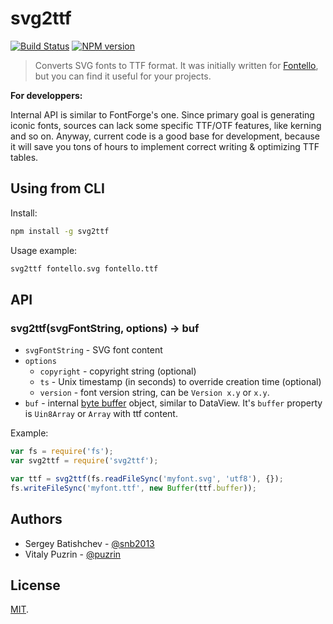 svg2ttf
========

[![Build Status](https://img.shields.io/travis/fontello/svg2ttf/master.svg?style=flat)](https://travis-ci.org/fontello/svg2ttf)
[![NPM version](https://img.shields.io/npm/v/svg2ttf.svg?style=flat)](https://www.npmjs.org/package/svg2ttf)

> Converts SVG fonts to TTF format. It was initially written for
[Fontello](http://fontello.com), but you can find it useful for your projects.

__For developpers:__

Internal API is similar to FontForge's one. Since primary goal
is generating iconic fonts, sources can lack some specific TTF/OTF features,
like kerning and so on. Anyway, current code is a good base for development,
because it will save you tons of hours to implement correct writing & optimizing
TTF tables.


Using from CLI
----------------

Install:

``` bash
npm install -g svg2ttf
```

Usage example:

``` bash
svg2ttf fontello.svg fontello.ttf
```


API
---

### svg2ttf(svgFontString, options) -> buf

- `svgFontString` - SVG font content
- `options`
  - `copyright` - copyright string (optional)
  - `ts` - Unix timestamp (in seconds) to override creation time (optional)
  - `version` - font version string, can be `Version x.y` or `x.y`.
- `buf` - internal [byte buffer](https://github.com/fontello/microbuffer)
   object, similar to DataView. It's `buffer` property is  `Uin8Array` or `Array`
   with ttf content.

Example:

``` javascript
var fs = require('fs');
var svg2ttf = require('svg2ttf');

var ttf = svg2ttf(fs.readFileSync('myfont.svg', 'utf8'), {});
fs.writeFileSync('myfont.ttf', new Buffer(ttf.buffer));
```


Authors
-------

* Sergey Batishchev - [@snb2013](https://github.com/snb2013)
* Vitaly Puzrin - [@puzrin](https://github.com/puzrin)


License
-------

[MIT](https://github.com/nodeca/svg2ttf/blob/master/LICENSE).
